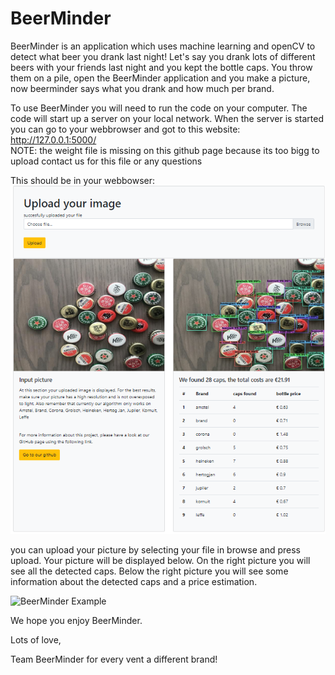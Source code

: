 # BeerMinder
BeerMinder is an application which uses machine learning and openCV to detect what beer you drank last night!
Let's say you drank lots of different beers with your friends last night and you kept the bottle caps.
You throw them on a pile, open the BeerMinder application and you make a picture, now beerminder says what you drank and how much per brand.

To use BeerMinder you will need to run the code on your computer. The code will start up a server on your local network. When the server is started you can go to your webbrowser and got to this website: http://127.0.0.1:5000/  
NOTE: the weight file is missing on this github page because its too bigg to upload contact us for this file or any questions

This should be in your webbowser:
![FilledAPI](https://github.com/svendenexter/BeerMinder/blob/master/filledAPI.png)

you can upload your picture by selecting your file in browse and press upload. Your picture will be displayed below. On the right picture you will see all the detected caps. Below the right picture you will see some information about the detected caps and a price estimation. 

![BeerMinder Example](https://github.com/svendenexter/BeerMinder/blob/master/BeerMinderExample.png)

We hope you enjoy BeerMinder.

Lots of love,

Team BeerMinder
for every vent a different brand!
